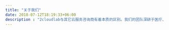 ```yaml
---
title: "关于我们"
date: 2018-07-12T18:19:33+06:00
description : "2cloudlab与其它云服务咨询商有着本质的区别。我们的团队深耕于医疗、建筑以及金融行业，目睹了企业在数字化转型过程中付出的代价。在这个过程中，我们积累了丰富的云计算经验以及总结了企业在数字化转型过程中必须要解决的关键性问题。依托于2cloudlab专业技能，我们屏蔽细节，致力于提供开箱即用的解决方案，如果能够一天完成的任务我们绝对不会延长到1个月。虽然我们拥有大量的云计算认证，但是我们更关心如何帮助企业降低研发成本、提高研发效率以及迅速响应市场。"
---
```


